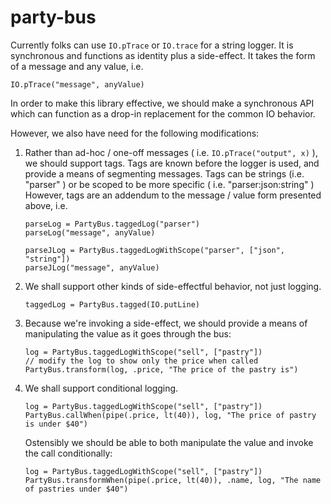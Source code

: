 # party-bus

Currently folks can use `IO.pTrace` or `IO.trace` for a string logger.
It is synchronous and functions as identity plus a side-effect.
It takes the form of a message and any value, i.e.

```
IO.pTrace("message", anyValue)
```

In order to make this library effective, we should make a synchronous API which can function as a
drop-in replacement for the common IO behavior.

However, we also have need for the following modifications:

 1. Rather than ad-hoc / one-off messages ( i.e. `IO.pTrace("output", x)` ), we should support tags.
    Tags are known before the logger is used, and provide a means of segmenting messages.
    Tags can be strings (i.e. "parser" ) or be scoped to be more specific ( i.e. "parser:json:string" )
    However, tags are an addendum to the message / value form presented above, i.e.

    ```
    parseLog = PartyBus.taggedLog("parser")
    parseLog("message", anyValue)

    parseJLog = PartyBus.taggedLogWithScope("parser", ["json", "string"])
    parseJLog("message", anyValue)
    ```
 2. We shall support other kinds of side-effectful behavior, not just logging.

    ```
    taggedLog = PartyBus.tagged(IO.putLine)
    ```

 3. Because we're invoking a side-effect, we should provide a means of manipulating the value as it
    goes through the bus:

    ```
    log = PartyBus.taggedLogWithScope("sell", ["pastry"])
    // modify the log to show only the price when called
    PartyBus.transform(log, .price, "The price of the pastry is")
    ```

 4. We shall support conditional logging.
    
    ```
    log = PartyBus.taggedLogWithScope("sell", ["pastry"])
    PartyBus.callWhen(pipe(.price, lt(40)), log, "The price of pastry is under $40")
    ```

    Ostensibly we should be able to both manipulate the value and invoke the call conditionally:

    ```
    log = PartyBus.taggedLogWithScope("sell", ["pastry"])
    PartyBus.transformWhen(pipe(.price, lt(40)), .name, log, "The name of pastries under $40")
    ```

